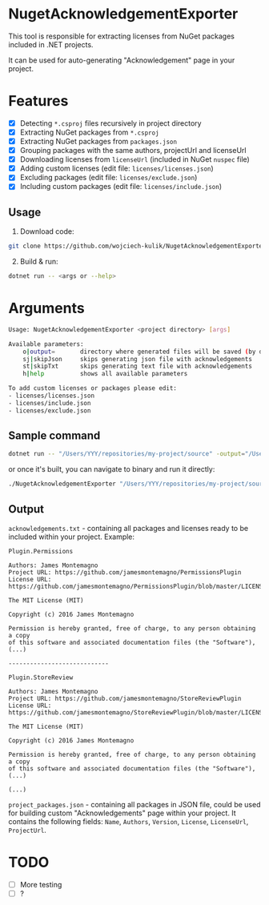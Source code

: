# NugetAcknowledgementExporter

This tool is responsible for extracting licenses from NuGet packages included in .NET projects.  

It can be used for auto-generating "Acknowledgement" page in your project.

# Features

- [x] Detecting `*.csproj` files recursively in project directory
- [x] Extracting NuGet packages from `*.csproj`
- [x] Extracting NuGet packages from `packages.json`
- [x] Grouping packages with the same authors, projectUrl and licenseUrl
- [x] Downloading licenses from `licenseUrl` (included in NuGet `nuspec` file)
- [x] Adding custom licenses (edit file: `licenses/licenses.json`)
- [x] Excluding packages (edit file: `licenses/exclude.json`)
- [x] Including custom packages (edit file: `licenses/include.json`)

## Usage

1. Download code:
```bash
git clone https://github.com/wojciech-kulik/NugetAcknowledgementExporter.git
```

2. Build & run:
```bash
dotnet run -- <args or --help>
```

# Arguments

```bash
Usage: NugetAcknowledgementExporter <project directory> [args]

Available parameters:
	o|output=		directory where generated files will be saved (by default project directory)
	sj|skipJson		skips generating json file with acknowledgements
	st|skipTxt		skips generating text file with acknowledgements
	h|help			shows all available parameters

To add custom licenses or packages please edit:
- licenses/licenses.json
- licenses/include.json
- licenses/exclude.json

```

## Sample command

```bash
dotnet run -- "/Users/YYY/repositories/my-project/source" -output="/Users/YYY/Desktop/"
```

or once it's built, you can navigate to binary and run it directly: 

```bash
./NugetAcknowledgementExporter "/Users/YYY/repositories/my-project/source" -output="/Users/YYY/Desktop/"
```

## Output
`acknowledgements.txt` - containing all packages and licenses ready to be included within your project. Example:
```
Plugin.Permissions

Authors: James Montemagno
Project URL: https://github.com/jamesmontemagno/PermissionsPlugin
License URL: https://github.com/jamesmontemagno/PermissionsPlugin/blob/master/LICENSE

The MIT License (MIT)

Copyright (c) 2016 James Montemagno

Permission is hereby granted, free of charge, to any person obtaining a copy
of this software and associated documentation files (the "Software"), (...)

----------------------------

Plugin.StoreReview

Authors: James Montemagno
Project URL: https://github.com/jamesmontemagno/StoreReviewPlugin
License URL: https://github.com/jamesmontemagno/StoreReviewPlugin/blob/master/LICENSE

The MIT License (MIT)

Copyright (c) 2016 James Montemagno

Permission is hereby granted, free of charge, to any person obtaining a copy
of this software and associated documentation files (the "Software"), (...)

(...)
```

`project_packages.json` - containing all packages in JSON file, could be used for building custom "Acknowledgements" page within your project. It contains the following fields: `Name`, `Authors`, `Version`, `License`, `LicenseUrl`, `ProjectUrl`.

# TODO
- [ ] More testing
- [ ] ?